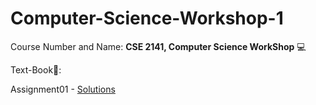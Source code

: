 # Computer-Science-Workshop-1

Course Number and Name: **CSE 2141, Computer Science WorkShop** 💻

Text-Book📖: 

Assignment01 - [Solutions](https://github.com/yuv-codes/Computer-Science-Workshop-1/tree/main/Assignment1)

